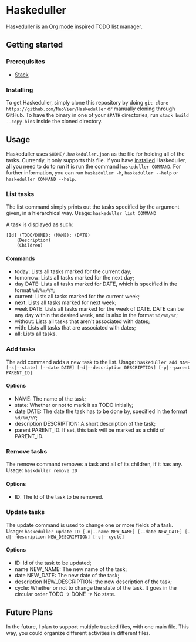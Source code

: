# Haskeduller

Haskeduller is an [Org mode](https://orgmode.org) inspired TODO list manager.

## Getting started

### Prerequisites

* [Stack](https://docs.haskellstack.org/en/stable/README/)

### Installing

To get Haskeduller, simply clone this repository by doing `git clone https://github.com/NeoVier/Haskeduller` or manually cloning through GitHub.
To have the binary in one of your `$PATH` directories, run `stack build --copy-bins` inside the cloned directory.

## Usage

Haskeduller uses `$HOME/.haskeduller.json` as the file for holding all of the tasks. Currently, it only supports this file.
If you have [installed](#Installing) Haskeduller, all you need to do to run it is run the command `haskeduller COMMAND`.
For further information, you can run `haskeduller -h`, `haskeduller --help` or `haskeduller COMMAND --help`.

### List tasks

The list command simply prints out the tasks specified by the argument given, in a hierarchical way.
Usage: `haskeduller list COMMAND`

A task is displayed as such:

```
[Id] (TODO/DONE): (NAME): (DATE)
	(Description)
	(Children)
```

#### Commands

* today: Lists all tasks marked for the current day;
* tomorrow: Lists all tasks marked for the next day;
* day DATE: Lists all tasks marked for DATE, which is specified in the format `%d/%m/%Y`;
* current: Lists all tasks marked for the current week;
* next: Lists all tasks marked for next week;
* week DATE: Lists all tasks marked for the week of DATE. DATE can be any day within the desired week, and is also in the format `%d/%m/%Y`;
* without: Lists all tasks that aren't associated with dates;
* with: Lists all tasks that are associated with dates;
* all: Lists all tasks.


### Add tasks

The add command adds a new task to the list.
Usage: `haskeduller add NAME [-s|--state] [--date DATE] [-d|--description DESCRIPTION] [-p|--parent PARENT_ID]`

#### Options

* NAME: The name of the task;
* state: Whether or not to mark it as TODO initially;
* date DATE: The date the task has to be done by, specified in the format `%d/%m/%Y`;
* description DESCRIPTION: A short description of the task;
* parent PARENT_ID: If set, this task will be marked as a child of PARENT_ID.

### Remove tasks

The remove command removes a task and all of its children, if it has any.
Usage: `haskduller remove ID`

#### Options

* ID: The Id of the task to be removed.

### Update tasks

The update command is used to change one or more fields of a task.
Usage: `haskeduller update ID [-n|--name NEW_NAME] [--date NEW_DATE] [-d|--description NEW_DESCRIPTION] [-c|--cycle]`

#### Options

* ID: Id of the task to be updated;
* name NEW_NAME: The new name of the task;
* date NEW_DATE: The new date of the task;
* description NEW_DESCRIPTION: the new description of the task;
* cycle: Whether or not to change the state of the task. It goes in the circular order TODO -> DONE -> No state.

## Future Plans

In the future, I plan to support multiple tracked files, with one main file. This way, you could organize different activities in different files.
